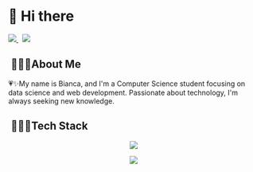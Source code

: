 <h1>👋 Hi there</h1>

<p>
  <a href="https://www.linkedin.com/in/bianca-cancian-4a60b61a3/">
    <img src="https://img.shields.io/badge/-Bianca%20Cancian-0077B5?style=flat-square&logo=Linkedin&logoColor=white"/>
  </a>  
  &nbsp;
  <a href="mailto:contatobiancacancian@gmail.com">
    <img src="https://img.shields.io/badge/-contatobiancacancian@gmail.com-D14836?style=flat-square&logo=Gmail&logoColor=white"/>
  </a>
</p>



<h2>&nbsp;👩🏽‍🦱About Me </h2>
<p>💗✨My name is Bianca, and I'm a Computer Science student focusing on data science and web development. Passionate about technology, I'm always seeking new knowledge.</p>

<h2> &nbsp;👩🏽‍💻Tech Stack</h2>
<p align="center">
  <a href="https://skillicons.dev">
    <img src="https://skillicons.dev/icons?i=html,css,sass,typescript,js,react,vite,vue" />
  </a>
</p>
<p align="center">
  <a href="https://skillicons.dev">
    <img src="https://skillicons.dev/icons?i=python,java,flask,next,nodejs,postgresql,mysql,prisma,mongo" />
  </a>
</p>

<div align="left">

  
 </div>






